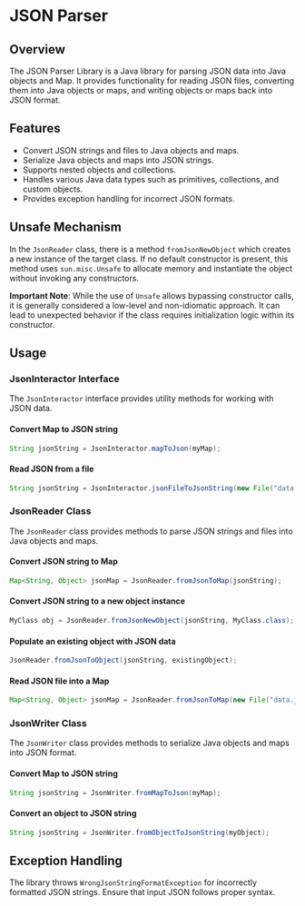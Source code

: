 # JSON Parser

## Overview
The JSON Parser Library is a Java library for parsing JSON data into Java objects and Map. It provides functionality for reading JSON files, converting them into Java objects or maps, and writing objects or maps back into JSON format.

## Features
- Convert JSON strings and files to Java objects and maps.
- Serialize Java objects and maps into JSON strings.
- Supports nested objects and collections.
- Handles various Java data types such as primitives, collections, and custom objects.
- Provides exception handling for incorrect JSON formats.

## Unsafe Mechanism

In the `JsonReader` class, there is a method `fromJsonNewObject` which creates a new instance of the target class. If no default constructor is present, this method uses `sun.misc.Unsafe` to allocate memory and instantiate the object without invoking any constructors.

**Important Note**: While the use of `Unsafe` allows bypassing constructor calls, it is generally considered a low-level and non-idiomatic approach. It can lead to unexpected behavior if the class requires initialization logic within its constructor.

## Usage

### JsonInteractor Interface
The `JsonInteractor` interface provides utility methods for working with JSON data.
#### Convert Map to JSON string
```java
String jsonString = JsonInteractor.mapToJson(myMap);
```
#### Read JSON from a file
```java
String jsonString = JsonInteractor.jsonFileToJsonString(new File("data.json"));
```

### JsonReader Class
The `JsonReader` class provides methods to parse JSON strings and files into Java objects and maps.
#### Convert JSON string to Map
```java
Map<String, Object> jsonMap = JsonReader.fromJsonToMap(jsonString);
```
#### Convert JSON string to a new object instance
```java
MyClass obj = JsonReader.fromJsonNewObject(jsonString, MyClass.class);
```
#### Populate an existing object with JSON data
```java
JsonReader.fromJsonToObject(jsonString, existingObject);
```
#### Read JSON file into a Map
```java
Map<String, Object> jsonMap = JsonReader.fromJsonToMap(new File("data.json"));
```

### JsonWriter Class
The `JsonWriter` class provides methods to serialize Java objects and maps into JSON format.
#### Convert Map to JSON string
```java
String jsonString = JsonWriter.fromMapToJson(myMap);
```
#### Convert an object to JSON string
```java
String jsonString = JsonWriter.fromObjectToJsonString(myObject);
```

## Exception Handling
The library throws `WrongJsonStringFormatException` for incorrectly formatted JSON strings. Ensure that input JSON follows proper syntax.